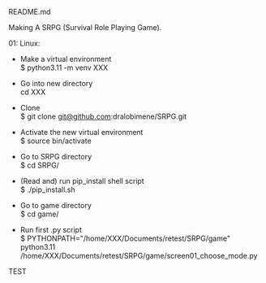 README.md

Making A SRPG (Survival Role Playing Game).  

01: Linux:
- Make a virtual environment  
  $ python3.11 -m venv XXX  

- Go into new directory  
  cd XXX  

- Clone  
  $ git clone git@github.com:dralobimene/SRPG.git  

- Activate the new virtual environment  
  $ source bin/activate  

- Go to SRPG directory  
  $ cd SRPG/

- (Read and) run pip_install shell script  
  $ ./pip_install.sh  

- Go to game directory  
  $ cd game/  

- Run first .py script  
  $ PYTHONPATH="/home/XXX/Documents/retest/SRPG/game" python3.11 /home/XXX/Documents/retest/SRPG/game/screen01_choose_mode.py  

TEST
